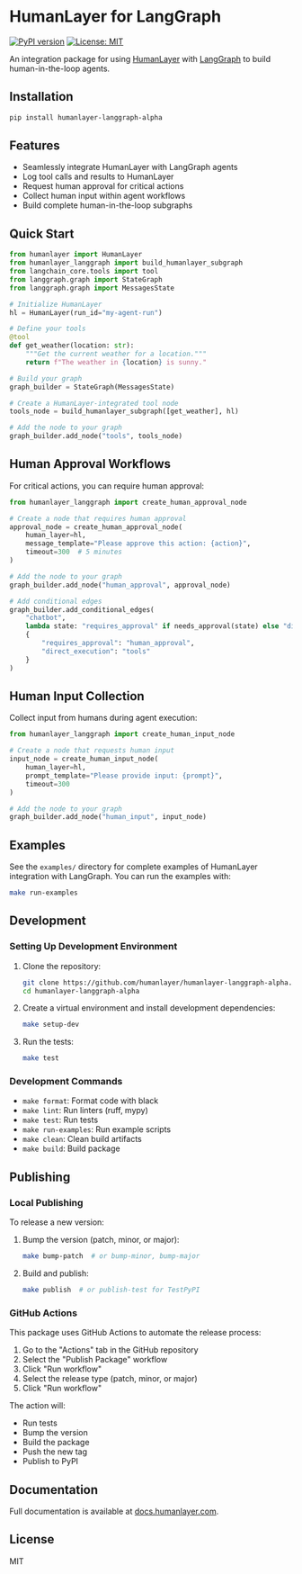 # HumanLayer for LangGraph

[![PyPI version](https://badge.fury.io/py/humanlayer-langgraph-alpha.svg)](https://badge.fury.io/py/humanlayer-langgraph-alpha)
[![License: MIT](https://img.shields.io/badge/License-MIT-yellow.svg)](https://opensource.org/licenses/MIT)

An integration package for using [HumanLayer](https://humanlayer.com) with [LangGraph](https://github.com/langchain-ai/langgraph) to build human-in-the-loop agents.

## Installation

```bash
pip install humanlayer-langgraph-alpha
```

## Features

- Seamlessly integrate HumanLayer with LangGraph agents
- Log tool calls and results to HumanLayer
- Request human approval for critical actions
- Collect human input within agent workflows
- Build complete human-in-the-loop subgraphs

## Quick Start

```python
from humanlayer import HumanLayer
from humanlayer_langgraph import build_humanlayer_subgraph
from langchain_core.tools import tool
from langgraph.graph import StateGraph
from langgraph.graph import MessagesState

# Initialize HumanLayer
hl = HumanLayer(run_id="my-agent-run")

# Define your tools
@tool
def get_weather(location: str):
    """Get the current weather for a location."""
    return f"The weather in {location} is sunny."

# Build your graph
graph_builder = StateGraph(MessagesState)

# Create a HumanLayer-integrated tool node
tools_node = build_humanlayer_subgraph([get_weather], hl)

# Add the node to your graph
graph_builder.add_node("tools", tools_node)
```

## Human Approval Workflows

For critical actions, you can require human approval:

```python
from humanlayer_langgraph import create_human_approval_node

# Create a node that requires human approval
approval_node = create_human_approval_node(
    human_layer=hl,
    message_template="Please approve this action: {action}",
    timeout=300  # 5 minutes
)

# Add the node to your graph
graph_builder.add_node("human_approval", approval_node)

# Add conditional edges
graph_builder.add_conditional_edges(
    "chatbot",
    lambda state: "requires_approval" if needs_approval(state) else "direct_execution",
    {
        "requires_approval": "human_approval",
        "direct_execution": "tools"
    }
)
```

## Human Input Collection

Collect input from humans during agent execution:

```python
from humanlayer_langgraph import create_human_input_node

# Create a node that requests human input
input_node = create_human_input_node(
    human_layer=hl,
    prompt_template="Please provide input: {prompt}",
    timeout=300
)

# Add the node to your graph
graph_builder.add_node("human_input", input_node)
```

## Examples

See the `examples/` directory for complete examples of HumanLayer integration with LangGraph. You can run the examples with:

```bash
make run-examples
```

## Development

### Setting Up Development Environment

1. Clone the repository:
   ```bash
   git clone https://github.com/humanlayer/humanlayer-langgraph-alpha.git
   cd humanlayer-langgraph-alpha
   ```

2. Create a virtual environment and install development dependencies:
   ```bash
   make setup-dev
   ```

3. Run the tests:
   ```bash
   make test
   ```

### Development Commands

- `make format`: Format code with black
- `make lint`: Run linters (ruff, mypy)
- `make test`: Run tests
- `make run-examples`: Run example scripts
- `make clean`: Clean build artifacts
- `make build`: Build package

## Publishing

### Local Publishing

To release a new version:

1. Bump the version (patch, minor, or major):
   ```bash
   make bump-patch  # or bump-minor, bump-major
   ```

2. Build and publish:
   ```bash
   make publish  # or publish-test for TestPyPI
   ```

### GitHub Actions

This package uses GitHub Actions to automate the release process:

1. Go to the "Actions" tab in the GitHub repository
2. Select the "Publish Package" workflow
3. Click "Run workflow"
4. Select the release type (patch, minor, or major)
5. Click "Run workflow"

The action will:
- Run tests
- Bump the version
- Build the package
- Push the new tag
- Publish to PyPI

## Documentation

Full documentation is available at [docs.humanlayer.com](https://docs.humanlayer.com).

## License

MIT
